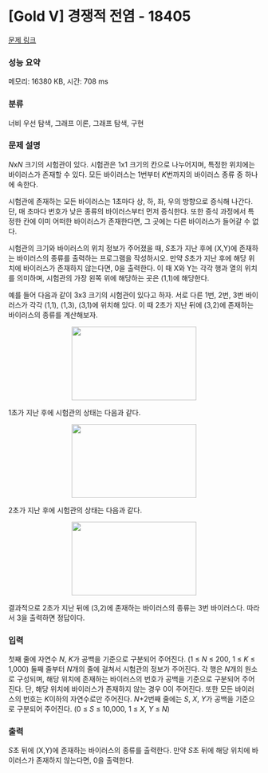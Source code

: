 # [Gold V] 경쟁적 전염 - 18405 

[문제 링크](https://www.acmicpc.net/problem/18405) 

### 성능 요약

메모리: 16380 KB, 시간: 708 ms

### 분류

너비 우선 탐색, 그래프 이론, 그래프 탐색, 구현

### 문제 설명

<p><em>N</em>x<em>N</em> 크기의 시험관이 있다. 시험관은 1x1 크기의 칸으로 나누어지며, 특정한 위치에는 바이러스가 존재할 수 있다. 모든 바이러스는 1번부터 <em>K</em>번까지의 바이러스 종류 중 하나에 속한다.</p>

<p>시험관에 존재하는 모든 바이러스는 1초마다 상, 하, 좌, 우의 방향으로 증식해 나간다. 단, 매 초마다 번호가 낮은 종류의 바이러스부터 먼저 증식한다. 또한 증식 과정에서 특정한 칸에 이미 어떠한 바이러스가 존재한다면, 그 곳에는 다른 바이러스가 들어갈 수 없다.</p>

<p>시험관의 크기와 바이러스의 위치 정보가 주어졌을 때, <em>S</em>초가 지난 후에 (X,Y)에 존재하는 바이러스의 종류를 출력하는 프로그램을 작성하시오. 만약 <em>S</em>초가 지난 후에 해당 위치에 바이러스가 존재하지 않는다면, 0을 출력한다. 이 때 X<font face="sans-serif, Arial, Verdana, Trebuchet MS, Apple Color Emoji, Segoe UI Emoji, Segoe UI Symbol">와 </font>Y는 각각 행과 열의 위치를 의미하며, 시험관의 가장 왼쪽 위에 해당하는 곳은 (1,1)에 해당한다.</p>

<p>예를 들어 다음과 같이 3x3 크기의 시험관이 있다고 하자. 서로 다른 1번, 2번, 3번 바이러스가 각각 (1,1), (1,3), (3,1)에 위치해 있다. 이 때 2초가 지난 뒤에 (3,2)에 존재하는 바이러스의 종류를 계산해보자.</p>

<p style="text-align: center;"><img alt="" src="https://upload.acmicpc.net/02958527-debb-46e3-a56d-79b87ad46d03/-/preview/" style="height: 148px; width: 250px;"></p>

<p style="text-align: justify;">1초가 지난 후에 시험관의 상태는 다음과 같다.</p>

<p style="text-align: center;"><img alt="" src="https://upload.acmicpc.net/9ab631e7-1f1d-42fe-b8b8-95ded9bce52d/-/preview/" style="height: 148px; width: 250px;"></p>

<p>2초가 지난 후에 시험관의 상태는 다음과 같다.</p>

<p style="text-align: center;"><img alt="" src="https://upload.acmicpc.net/35ea13c6-9ee3-40e1-8b21-c37beaf46c59/-/preview/" style="height: 148px; width: 250px;"></p>

<p style="text-align: justify;">결과적으로 2초가 지난 뒤에 (3,2)에 존재하는 바이러스의 종류는 3번 바이러스다. 따라서 3을 출력하면 정답이다.</p>

### 입력 

 <p>첫째 줄에 자연수 <em>N</em>, <em>K</em>가 공백을 기준으로 구분되어 주어진다. (1 ≤ <em>N</em> ≤ 200, 1 ≤ <em>K</em> ≤ 1,000) 둘째 줄부터 <em>N</em>개의 줄에 걸쳐서 시험관의 정보가 주어진다. 각 행은 <em>N</em>개의 원소로 구성되며, 해당 위치에 존재하는 바이러스의 번호가 공백을 기준으로 구분되어 주어진다. 단, 해당 위치에 바이러스가 존재하지 않는 경우 0이 주어진다. 또한 모든 바이러스의 번호는 <em>K</em>이하의 자연수로만 주어진다. <em>N</em>+2번째 줄에는 <em>S</em>, <em>X</em>, <em>Y</em>가 공백을 기준으로 구분되어 주어진다. (0 ≤ <em>S</em> ≤ 10,000, 1 ≤ <em>X</em>, <em>Y</em> ≤ <em>N</em>)</p>

### 출력 

 <p><em>S</em>초 뒤에 (X,Y)에 존재하는 바이러스의 종류를 출력한다. 만약 <em>S</em>초 뒤에 해당 위치에 바이러스가 존재하지 않는다면, 0을 출력한다.</p>

